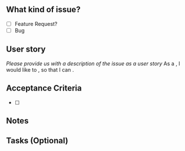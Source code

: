 ## What kind of issue?
- [ ] Feature Request?
- [ ] Bug

## User story
*Please provide us with a description of the issue as a user story*
As a <x kind of end user>, I would like to <y thing on the side>, so that I can <z provide the value of the change to the user>.

## Acceptance Criteria
- [ ] 

## Notes

## Tasks (Optional)




